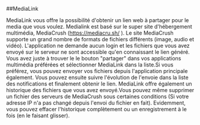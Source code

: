 ##MediaLink

MediaLink vous offre la possibilité d'obtenir un lien web à partager pour le media que vous voulez.
Medialink est basé sur le super site d'hébergement multimédia, MediaCrush (https://mediacru.sh/ ).
Le site MediaCrush supporte un grand nombre de formats de fichiers différents (image, audio et vidéo).
L'application ne demande aucun login et les fichiers que vous avez envoyé sur le serveur ne sont accessible qu'en connaissant le lien généré.
Vous avez juste à trouver le le bouton "partager" dans vos applications multimédia préférées et sélectionner MediaLink dans la liste.Si vous préférez, vous pouvez envoyer vos fichiers depuis l'application principale également.
Vous pouvez ensuite suivre l'évolution de l'envoie dans la liste des notifications et finalement obtenir le lien.
MediaLink offre également un historique des fichiers que vous avez envoyé.Vous pouvez même supprimer un fichier des serveurs de MediaCrush sous certaines conditions (Si votre adresse IP n'a pas changé depuis l'envoi du fichier en fait).
Evidemment, vous pouvez effacer l'historique complètement ou un enregistrement à le fois (en le faisant glisser).
